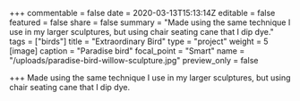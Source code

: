 +++
commentable = false
date = 2020-03-13T15:13:14Z
editable = false
featured = false
share = false
summary = "Made using the same technique I use in my larger sculptures, but using chair seating cane that I dip dye."
tags = ["birds"]
title = "Extraordinary Bird"
type = "project"
weight = 5
[image]
caption = "Paradise bird"
focal_point = "Smart"
name = "/uploads/paradise-bird-willow-sculpture.jpg"
preview_only = false

+++
Made using the same technique I use in my larger sculptures, but using chair seating cane that I dip dye.